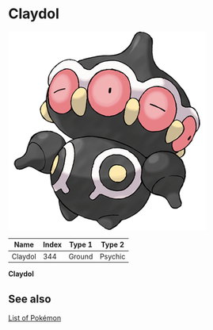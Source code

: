 # Claydol


![Claydol](images/344.png)

| **Name** | **Index** | **Type 1** | **Type 2** |
|----|----|----|----|
| Claydol | 344 | Ground | Psychic  |

**Claydol** 

## See also

[List of Pokémon](../pokemon.md)
